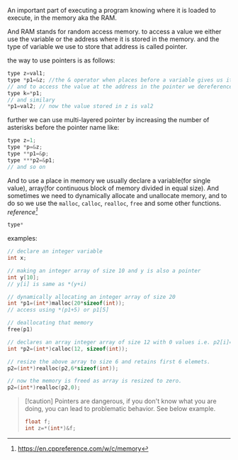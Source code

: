 An important part of executing a program knowing where it is loaded to execute, in the memory aka the RAM.

And RAM stands for random access memory. to access a value we either use the variable or the address where it is stored in the memory. and the type of variable we use to store that address is called pointer.

the way to use pointers is as follows:
```c
type z=val1;
type *p1=&z; //the & operator when places before a variable gives us its address
// and to access the value at the address in the pointer we dereference it
type k=*p1;
// and similary
*p1=val2; // now the value stored in z is val2
```

further we can use multi-layered pointer by increasing the number of asterisks before the pointer name like:
```c
type z=1;
type *p=&z;
type **p1=&p;
type ***p2=&p1;
// and so on
```

And to use a place in memory we usually declare a variable(for single value), array(for continuous block of memory divided in equal size). And sometimes we need to dynamically allocate and unallocate memory, and to do so we use the `malloc`,  `calloc`, `realloc`, `free` and some other functions. _reference[^1]_

```c
type*
```

examples:
```c
// declare an integer variable
int x;

// making an integer array of size 10 and y is also a pointer
int y[10];
// y[i] is same as *(y+i)

// dynamically allocating an integer array of size 20
int *p1=(int*)malloc(20*sizeof(int));
// access using *(p1+5) or p1[5]

// deallocating that memory
free(p1)

// declares an array integer array of size 12 with 0 values i.e. p2[i]=0 for all possible values of i
int *p2=(int*)calloc(12, sizeof(int));

// resize the above array to size 6 and retains first 6 elemets.
p2=(int*)realloc(p2,6*sizeof(int));

// now the memory is freed as array is resized to zero.
p2=(int*)realloc(p2,0);
```

> [!caution] Pointers are dangerous, if you don't know what you are doing, you can lead to problematic behavior. See below example.
> ```c
> float f;
> int z=*(int*)&f;
> ```

[^1]: https://en.cppreference.com/w/c/memory